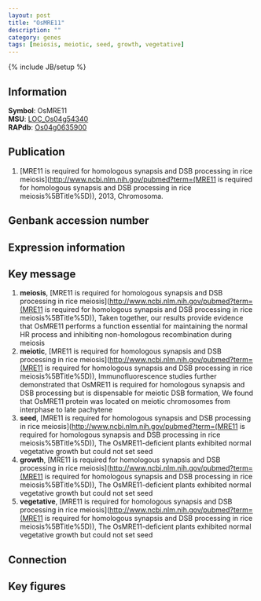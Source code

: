 ```yaml
---
layout: post
title: "OsMRE11"
description: ""
category: genes
tags: [meiosis, meiotic, seed, growth, vegetative]
---
```

{% include JB/setup %}

## Information
__Symbol__: OsMRE11  
__MSU__: [LOC_Os04g54340](http://rice.plantbiology.msu.edu/cgi-bin/ORF_infopage.cgi?orf=LOC_Os04g54340)  
__RAPdb__: [Os04g0635900](http://rapdb.dna.affrc.go.jp/viewer/gbrowse_details/irgsp1?name=Os04g0635900)  

## Publication
1. [MRE11 is required for homologous synapsis and DSB processing in rice meiosis](http://www.ncbi.nlm.nih.gov/pubmed?term=(MRE11 is required for homologous synapsis and DSB processing in rice meiosis%5BTitle%5D)), 2013, Chromosoma.

## Genbank accession number

## Expression information

## Key message
1. __meiosis__, [MRE11 is required for homologous synapsis and DSB processing in rice meiosis](http://www.ncbi.nlm.nih.gov/pubmed?term=(MRE11 is required for homologous synapsis and DSB processing in rice meiosis%5BTitle%5D)),  Taken together, our results provide evidence that OsMRE11 performs a function essential for maintaining the normal HR process and inhibiting non-homologous recombination during meiosis
2. __meiotic__, [MRE11 is required for homologous synapsis and DSB processing in rice meiosis](http://www.ncbi.nlm.nih.gov/pubmed?term=(MRE11 is required for homologous synapsis and DSB processing in rice meiosis%5BTitle%5D)),  Immunofluorescence studies further demonstrated that OsMRE11 is required for homologous synapsis and DSB processing but is dispensable for meiotic DSB formation, We found that OsMRE11 protein was located on meiotic chromosomes from interphase to late pachytene
3. __seed__, [MRE11 is required for homologous synapsis and DSB processing in rice meiosis](http://www.ncbi.nlm.nih.gov/pubmed?term=(MRE11 is required for homologous synapsis and DSB processing in rice meiosis%5BTitle%5D)),  The OsMRE11-deficient plants exhibited normal vegetative growth but could not set seed
4. __growth__, [MRE11 is required for homologous synapsis and DSB processing in rice meiosis](http://www.ncbi.nlm.nih.gov/pubmed?term=(MRE11 is required for homologous synapsis and DSB processing in rice meiosis%5BTitle%5D)),  The OsMRE11-deficient plants exhibited normal vegetative growth but could not set seed
5. __vegetative__, [MRE11 is required for homologous synapsis and DSB processing in rice meiosis](http://www.ncbi.nlm.nih.gov/pubmed?term=(MRE11 is required for homologous synapsis and DSB processing in rice meiosis%5BTitle%5D)),  The OsMRE11-deficient plants exhibited normal vegetative growth but could not set seed

## Connection

## Key figures


